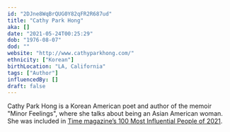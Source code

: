 ```yaml
---
id: "2DJne8WqBrQUG0Y82qFR2R687ud"
title: "Cathy Park Hong"
aka: []
date: "2021-05-24T00:25:29"
dob: "1976-08-07"
dod: ""
website: "http://www.cathyparkhong.com/"
ethnicity: ["Korean"]
birthLocation: "LA, California"
tags: ["Author"]
influencedBy: []
draft: false
---
```


Cathy Park Hong is a Korean American poet and author of the memoir "Minor
Feelings", where she talks about being an Asian American woman. She was included
in
[Time magazine’s 100 Most Influential People of 2021](https://time.com/collection/100-most-influential-people-2021/).
